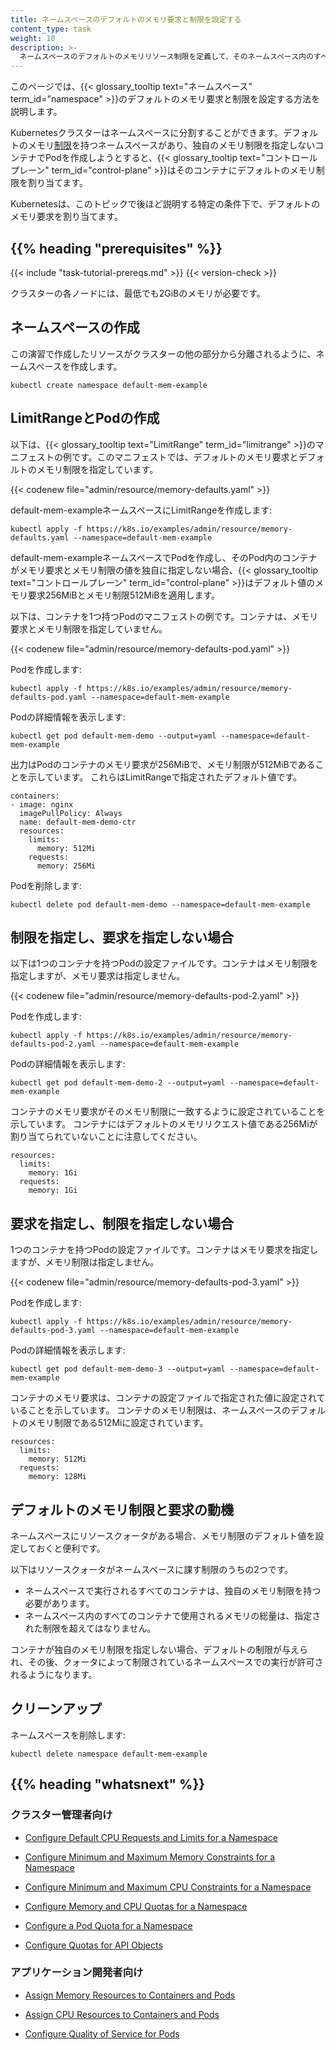 ```yaml
---
title: ネームスペースのデフォルトのメモリ要求と制限を設定する
content_type: task
weight: 10
description: >-
  ネームスペースのデフォルトのメモリリソース制限を定義して、そのネームスペース内のすべての新しいPodにメモリリソース制限が設定されるようにします。
---
```


<!-- overview -->

このページでは、{{< glossary_tooltip text="ネームスペース" term_id="namespace" >}}のデフォルトのメモリ要求と制限を設定する方法を説明します。

Kubernetesクラスターはネームスペースに分割することができます。デフォルトのメモリ[制限](ja/docs/concepts/configuration/manage-resources-containers/#%E8%A6%81%E6%B1%82%E3%81%A8%E5%88%B6%E9%99%90)を持つネームスペースがあり、独自のメモリ制限を指定しないコンテナでPodを作成しようとすると、{{< glossary_tooltip text="コントロールプレーン" term_id="control-plane" >}}はそのコンテナにデフォルトのメモリ制限を割り当てます。

Kubernetesは、このトピックで後ほど説明する特定の条件下で、デフォルトのメモリ要求を割り当てます。



## {{% heading "prerequisites" %}}


{{< include "task-tutorial-prereqs.md" >}} {{< version-check >}}

クラスターの各ノードには、最低でも2GiBのメモリが必要です。



<!-- steps -->

## ネームスペースの作成

この演習で作成したリソースがクラスターの他の部分から分離されるように、ネームスペースを作成します。

```shell
kubectl create namespace default-mem-example
```

## LimitRangeとPodの作成

以下は、{{< glossary_tooltip text="LimitRange" term_id="limitrange" >}}のマニフェストの例です。このマニフェストでは、デフォルトのメモリ要求とデフォルトのメモリ制限を指定しています。

{{< codenew file="admin/resource/memory-defaults.yaml" >}}

default-mem-exampleネームスペースにLimitRangeを作成します:

```shell
kubectl apply -f https://k8s.io/examples/admin/resource/memory-defaults.yaml --namespace=default-mem-example
```

default-mem-exampleネームスペースでPodを作成し、そのPod内のコンテナがメモリ要求とメモリ制限の値を独自に指定しない場合、{{< glossary_tooltip text="コントロールプレーン" term_id="control-plane" >}}はデフォルト値のメモリ要求256MiBとメモリ制限512MiBを適用します。

以下は、コンテナを1つ持つPodのマニフェストの例です。コンテナは、メモリ要求とメモリ制限を指定していません。

{{< codenew file="admin/resource/memory-defaults-pod.yaml" >}}

Podを作成します:

```shell
kubectl apply -f https://k8s.io/examples/admin/resource/memory-defaults-pod.yaml --namespace=default-mem-example
```

Podの詳細情報を表示します:

```shell
kubectl get pod default-mem-demo --output=yaml --namespace=default-mem-example
```

出力はPodのコンテナのメモリ要求が256MiBで、メモリ制限が512MiBであることを示しています。
これらはLimitRangeで指定されたデフォルト値です。

```shell
containers:
- image: nginx
  imagePullPolicy: Always
  name: default-mem-demo-ctr
  resources:
    limits:
      memory: 512Mi
    requests:
      memory: 256Mi
```

Podを削除します:

```shell
kubectl delete pod default-mem-demo --namespace=default-mem-example
```

## 制限を指定し、要求を指定しない場合

以下は1つのコンテナを持つPodの設定ファイルです。コンテナはメモリ制限を指定しますが、メモリ要求は指定しません。

{{< codenew file="admin/resource/memory-defaults-pod-2.yaml" >}}

Podを作成します:


```shell
kubectl apply -f https://k8s.io/examples/admin/resource/memory-defaults-pod-2.yaml --namespace=default-mem-example
```

Podの詳細情報を表示します:

```shell
kubectl get pod default-mem-demo-2 --output=yaml --namespace=default-mem-example
```

コンテナのメモリ要求がそのメモリ制限に一致するように設定されていることを示しています。
コンテナにはデフォルトのメモリリクエスト値である256Miが割り当てられていないことに注意してください。

```
resources:
  limits:
    memory: 1Gi
  requests:
    memory: 1Gi
```

## 要求を指定し、制限を指定しない場合

1つのコンテナを持つPodの設定ファイルです。コンテナはメモリ要求を指定しますが、メモリ制限は指定しません。

{{< codenew file="admin/resource/memory-defaults-pod-3.yaml" >}}

Podを作成します:

```shell
kubectl apply -f https://k8s.io/examples/admin/resource/memory-defaults-pod-3.yaml --namespace=default-mem-example
```

Podの詳細情報を表示します:

```shell
kubectl get pod default-mem-demo-3 --output=yaml --namespace=default-mem-example
```

コンテナのメモリ要求は、コンテナの設定ファイルで指定された値に設定されていることを示しています。
コンテナのメモリ制限は、ネームスペースのデフォルトのメモリ制限である512Miに設定されています。

```
resources:
  limits:
    memory: 512Mi
  requests:
    memory: 128Mi
```

## デフォルトのメモリ制限と要求の動機

ネームスペースにリソースクォータがある場合、メモリ制限のデフォルト値を設定しておくと便利です。

以下はリソースクォータがネームスペースに課す制限のうちの2つです。

* ネームスペースで実行されるすべてのコンテナは、独自のメモリ制限を持つ必要があります。
* ネームスペース内のすべてのコンテナで使用されるメモリの総量は、指定された制限を超えてはなりません。

コンテナが独自のメモリ制限を指定しない場合、デフォルトの制限が与えられ、その後、クォータによって制限されているネームスペースでの実行が許可されるようになります。

## クリーンアップ

ネームスペースを削除します:

```shell
kubectl delete namespace default-mem-example
```



## {{% heading "whatsnext" %}}


### クラスター管理者向け

* [Configure Default CPU Requests and Limits for a Namespace](/docs/tasks/administer-cluster/manage-resources/cpu-default-namespace/)

* [Configure Minimum and Maximum Memory Constraints for a Namespace](/docs/tasks/administer-cluster/manage-resources/memory-constraint-namespace/)

* [Configure Minimum and Maximum CPU Constraints for a Namespace](/docs/tasks/administer-cluster/manage-resources/cpu-constraint-namespace/)

* [Configure Memory and CPU Quotas for a Namespace](/docs/tasks/administer-cluster/manage-resources/quota-memory-cpu-namespace/)

* [Configure a Pod Quota for a Namespace](/docs/tasks/administer-cluster/manage-resources/quota-pod-namespace/)

* [Configure Quotas for API Objects](/docs/tasks/administer-cluster/quota-api-object/)

### アプリケーション開発者向け

* [Assign Memory Resources to Containers and Pods](/docs/tasks/configure-pod-container/assign-memory-resource/)

* [Assign CPU Resources to Containers and Pods](/docs/tasks/configure-pod-container/assign-cpu-resource/)

* [Configure Quality of Service for Pods](/docs/tasks/configure-pod-container/quality-service-pod/)




